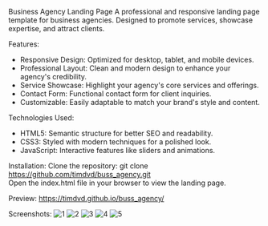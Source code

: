 Business Agency Landing Page
A professional and responsive landing page template for business agencies. Designed to promote services, showcase expertise, and attract clients.

Features:
 - Responsive Design: Optimized for desktop, tablet, and mobile devices.
 - Professional Layout: Clean and modern design to enhance your agency's credibility.
 - Service Showcase: Highlight your agency's core services and offerings.
 - Contact Form: Functional contact form for client inquiries.
 - Customizable: Easily adaptable to match your brand's style and content.

Technologies Used:
 - HTML5: Semantic structure for better SEO and readability.
 - CSS3: Styled with modern techniques for a polished look.
 - JavaScript: Interactive features like sliders and animations.

Installation:
  Clone the repository:
  git clone https://github.com/timdvd/buss_agency.git  
  Open the index.html file in your browser to view the landing page.

Preview:
https://timdvd.github.io/buss_agency/
  
Screenshots:
![1](https://github.com/user-attachments/assets/3d4387bd-ad7d-4b23-a398-ea6a13bbf8f0)
![2](https://github.com/user-attachments/assets/bb70f812-edd5-4581-970e-144fab168084)
![3](https://github.com/user-attachments/assets/708324c0-745f-420d-ba12-08f83b0cda60)
![4](https://github.com/user-attachments/assets/edd5e4e8-16ff-4439-9c3f-29fcab7add79)
![5](https://github.com/user-attachments/assets/bc2d8d55-4a87-4203-b6c5-2f314c31a5cc)
